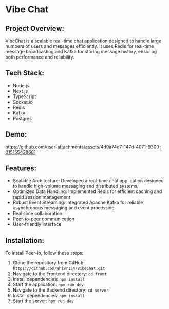 # Vibe Chat

## Project Overview:
VibeChat is a scalable real-time chat application designed to handle large numbers of users and messages efficiently. 
It uses Redis for real-time message broadcasting and Kafka for storing message history, ensuring both performance and reliability.

## Tech Stack:
- Node.js
- Next.js
- TypeScript
- Socket.io
- Redis
- Kafka
- Postgres

## Demo:
https://github.com/user-attachments/assets/4d9a74e7-147d-4071-9300-015155428681


## Features:
- Scalable Architecture: Developed a real-time chat application designed to handle high-volume messaging and distributed systems.
- Optimized Data Handling: Implemented Redis for efficient caching and rapid session management
- Robust Event Streaming: Integrated Apache Kafka for reliable asynchronous messaging and event processing.
- Real-time collaboration
- Peer-to-peer communication
- User-friendly interface


## Installation:
To install Peer-io, follow these steps:
1. Clone the repository from GitHub: `https://github.com/shivr154/VibeChat.git`
2. Navigate to the Frontend directory: `cd front`
3. Install dependencies: `npm install`
4. Start the application: `npm run dev`
5. Navigate to the Backend directory: `cd server`
6.  Install dependencies: `npm install`
7.  Start the server: `npm run dev`


